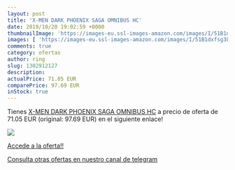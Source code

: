```yaml
---
layout: post
title: 'X-MEN DARK PHOENIX SAGA OMNIBUS HC'
date: 2019/10/20 19:02:59 +0000
thumbnailImage: 'https://images-eu.ssl-images-amazon.com/images/I/51B1dxfsg3L._SL200_.jpg'
images: [ 'https://images-eu.ssl-images-amazon.com/images/I/51B1dxfsg3L._SL200_.jpg' ]
comments: true
category: ofertas
author: ring
slug: 1302912127
description:
actualPrice: 71.05 EUR
comparePrice: 97.69 EUR
inStock: true
---
```


Tienes [X-MEN DARK PHOENIX SAGA OMNIBUS HC](https://www.amazon.com/dp/1302912127/?tag=redken08-20) a precio de oferta de 71.05 EUR (original: 97.69 EUR) en el siguiente enlace!

[![](https://images-eu.ssl-images-amazon.com/images/I/51B1dxfsg3L._SL200_.jpg)](https://www.amazon.com/dp/1302912127/?tag=redken08-20)

[Accede a la oferta!!](https://www.amazon.com/dp/1302912127/?tag=redken08-20)

[Consulta otras ofertas en nuestro canal de telegram](https://t.me/s/ofertas25)
